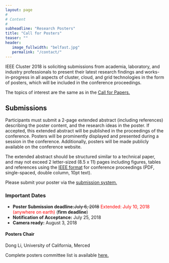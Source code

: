 ```yaml
---
layout: page
#
# Content
#
subheadline: "Research Posters"
title: "Call for Posters"
teaser: ""
header:
   image_fullwidth: "belfast.jpg"
   permalink: "/contact/"
---
```



IEEE Cluster 2018 is soliciting submissions from academia, laboratory, and
industry professionals to present their latest research findings and
works-in-progress in all aspects of cluster, cloud, and grid technologies in
the form of posters, which will be included in the conference proceedings.

The topics of interest are the same as in the
[Call for Papers.](https://easychair.org/conferences/?conf=clusterposter2018)

## Submissions

Participants must submit a 2-page extended abstract (including references)
describing the poster content, and the research ideas in the poster. If
accepted, this extended abstract will be published in the proceedings of the
conference. Posters will be prominently displayed and presented during a
session in the conference. Additionally, posters will be made publicly
available on the conference website.

The extended abstract should be structured similar to a technical paper, and
may not exceed 2 letter-sized (8.5 x 11) pages including figures, tables and
references using the
[IEEE format](http://www.ieee.org/conferences_events/conferences/publishing/templates.html)
for conference proceedings (PDF, single-spaced, double column, 10pt text).

Please submit your poster via the [submission system.](https://easychair.org/conferences/?conf=clusterposter2018)

### Important Dates

 * **Poster Submission deadline:**~~July 6, 2018~~ <span style="color:red">Extended: July 10, 2018 (anywhere on earth) </span> (**firm deadline**)
 * **Notification of Acceptance:** July 25, 2018
 * **Camera ready:** August 3, 2018

#### Posters Chair
Dong Li, University of California, Merced

Complete posters committee list is available [here.](https://cluster2018.github.io/committees)

